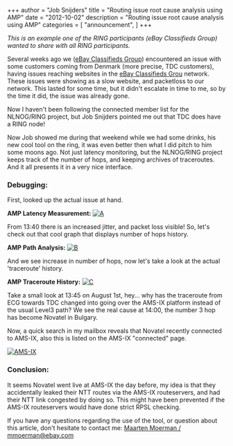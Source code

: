 +++
author = "Job Snijders"
title = "Routing issue root cause analysis using AMP"
date = "2012-10-02"
description = "Routing issue root cause analysis using AMP"
categories = [
    "announcement",
]
+++

*This is an example one of the RING participants (eBay Classifieds Group) wanted to share with all RING participants.*


Several weeks ago we ([eBay Classifieds Group](http://www.ebayclassifiedsgroup.com)) encountered an issue with some customers coming from Denmark (more precise, TDC customers), having issues reaching websites in the [eBay Classifieds Grou](http://www.ebayclassifiedsgroup.com) network. These issues were showing as a slow website, and packetloss to our network. This lasted for some time, but it didn't escalate in time to me, so by the time it did, the issue was already gone.

Now I haven't been following the connected member list for the NLNOG/RING project, but Job Snijders pointed me out that TDC does have a RING node!

Now Job showed me during that weekend while we had some drinks, his new cool tool on the ring, it was even better then what I did pitch to him some moons ago. Not just latency monitoring, but the NLNOG/RING project keeps track of the number of hops, and keeping archives of traceroutes. And it all presents it in a very nice interface.

### Debugging:

First, looked up the actual issue at hand.

**AMP Latency Measurement:**
[![A](http://www.maartenmoerman.nl/screenshots/cab82340f10eedd1.png)](http://amp.ring.nlnog.net/graph.php?graph=576b-icmp-latency&src=ring-tdc01&dst=ring-ebayclassifiedsgroup01&date=2012-08-01&rge=8-day&use=1&xmin=1343779200000&xmax=1343865600000&ymin=0&ymax=120&boxes=mean_jitter_loss)

From 13:40 there is an increased jitter, and packet loss visible! So, let's check out that cool graph that displays number of hops history.

**AMP Path Analysis:**
[![B](http://www.maartenmoerman.nl/screenshots/b65bf124005a46cb.png)](http://amp.ring.nlnog.net//graph.php?src=ring-tdc01&dst=ring-ebayclassifiedsgroup01&graph=scamper-trace-Pudp_paris-d0-s0-f1-g5-m32-l1-q2-M1&rge=1-day&date=2012-08-01)

And we see increase in number of hops, now let's take a look at the actual 'traceroute' history.

**AMP Traceroute History:**
[![C](http://www.maartenmoerman.nl/screenshots/9ccc426a12b532e3.png)](http://amp.ring.nlnog.net/trace_detail.php?src=ring-ebayclassifiedsgroup01&dst=ring-tdc01&date=2012-08-01#49500)

Take a small look at 13:45 on August 1st, hey... why has the traceroute from ECG towards TDC changed into going over the AMS-IX platform instead of the usual Level3 path?  We see the real cause at 14:00, the number 3 hop has become Novatel in Bulgary.

Now, a quick search in my mailbox reveals that Novatel recently connected to AMS-IX, also this is listed on the AMS-IX "connected" page.

[![AMS-IX](http://instituut.net/~job/screenshots/e8228bcde9a5eb7f.png)]()

### Conclusion:

It seems Novatel went live at AMS-IX the day before, my idea is that they accidentally leaked their NTT routes via the AMS-IX routeservers, and had their NTT link congested by doing so. This might have been prevented if the AMS-IX routeservers would have done strict RPSL checking.

If you have any questions regarding the use of the tool, or question about this article, don't hesitate to contact me: [Maarten Moerman / mmoerman@ebay.com](mailto:mmoerman@ebay.com)

